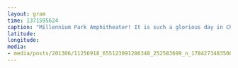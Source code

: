 ```yaml
---
layout: gram
time: 1371595624
caption: "Millennium Park Amphitheater! It is such a glorious day in Chicago. The perfect weather."
latitude: 
longitude: 
media:
- media/posts/201306/11256918_655123091286348_252583699_n_17842734835000351.jpg
---
```

